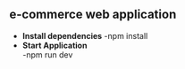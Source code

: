 ## e-commerce web application
- **Install dependencies**
    -npm install
- **Start Application**        
    -npm run dev